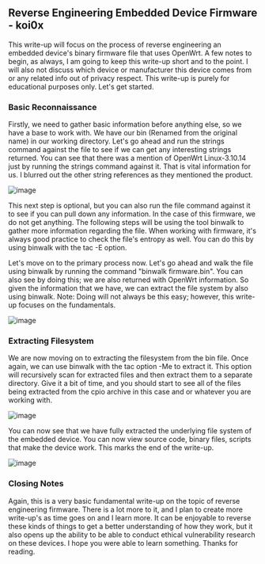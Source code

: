 ## Reverse Engineering Embedded Device Firmware - koi0x


This write-up will focus on the process of reverse engineering an embedded device's binary firmware file that uses OpenWrt. A few notes to begin, as always, I am going to keep this write-up short and to the point. I will also not discuss which device or manufacturer this device comes from or any related info out of privacy respect. This write-up is purely for educational purposes only. Let's get started.

### Basic Reconnaissance 

Firstly, we need to gather basic information before anything else, so we have a base to work with. We have our bin (Renamed from the original name) in our working directory. Let's go ahead and run the strings command against the file to see if we can get any interesting strings returned. You can see that there was a mention of OpenWrt Linux-3.10.14 just by running the strings command against it. That is vital information for us. I blurred out the other string references as they mentioned the product. 

![image](https://user-images.githubusercontent.com/95584654/151872853-398a9151-61d5-4e09-a936-26e907b3d129.png)

This next step is optional, but you can also run the file command against it to see if you can pull down any information. In the case of this firmware, we do not get anything. The following steps will be using the tool binwalk to gather more information regarding the file. When working with firmware, it's always good practice to check the file's entropy as well. You can do this by using binwalk with the tac -E option. 

Let's move on to the primary process now. Let's go ahead and walk the file using binwalk by running the command "binwalk firmware.bin". You can also see by doing this; we are also returned with OpenWrt information. So given the information that we have, we can extract the file system by also using binwalk. Note: Doing will not always be this easy; however, this write-up focuses on the fundamentals.

![image](https://user-images.githubusercontent.com/95584654/151874435-b8436ba8-631f-4a6c-b2f1-71a2d11402fc.png)

### Extracting Filesystem

We are now moving on to extracting the filesystem from the bin file. Once again, we can use binwalk with the tac option -Me to extract it. This option will recursively scan for extracted files and then extract them to a separate directory. Give it a bit of time, and you should start to see all of the files being extracted from the cpio archive in this case and or whatever you are working with. 

![image](https://user-images.githubusercontent.com/95584654/151876328-ebd9c1d1-d18d-4822-a355-d7bd6974c1f0.png)

You can now see that we have fully extracted the underlying file system of the embedded device. You can now view source code, binary files, scripts that make the device work. This marks the end of the write-up.

![image](https://user-images.githubusercontent.com/95584654/151876724-c3930214-7e22-4655-9ca3-226f1f043736.png)

### Closing Notes

Again, this is a very basic fundamental write-up on the topic of reverse engineering firmware. There is a lot more to it, and I plan to create more write-up's as time goes on and I learn more. It can be enjoyable to reverse these kinds of things to get a better understanding of how they work, but it also opens up the ability to be able to conduct ethical vulnerability research on these devices. I hope you were able to learn something. Thanks for reading. 




